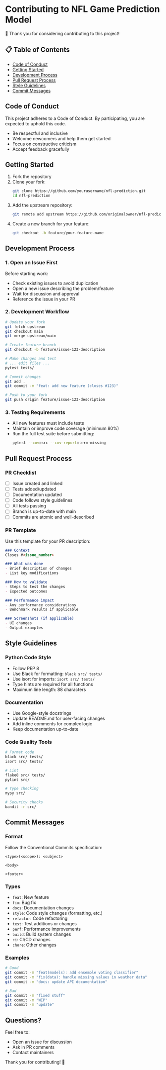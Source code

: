 # Contributing to NFL Game Prediction Model

🎉 Thank you for considering contributing to this project!

## 📋 Table of Contents

- [Code of Conduct](#code-of-conduct)
- [Getting Started](#getting-started)
- [Development Process](#development-process)
- [Pull Request Process](#pull-request-process)
- [Style Guidelines](#style-guidelines)
- [Commit Messages](#commit-messages)

## Code of Conduct

This project adheres to a Code of Conduct. By participating, you are expected to uphold this code.

- Be respectful and inclusive
- Welcome newcomers and help them get started
- Focus on constructive criticism
- Accept feedback gracefully

## Getting Started

1. Fork the repository
2. Clone your fork:
   ```bash
   git clone https://github.com/yourusername/nfl-prediction.git
   cd nfl-prediction
   ```
3. Add the upstream repository:
   ```bash
   git remote add upstream https://github.com/originalowner/nfl-prediction.git
   ```
4. Create a new branch for your feature:
   ```bash
   git checkout -b feature/your-feature-name
   ```

## Development Process

### 1. Open an Issue First

Before starting work:
- Check existing issues to avoid duplication
- Open a new issue describing the problem/feature
- Wait for discussion and approval
- Reference the issue in your PR

### 2. Development Workflow

```bash
# Update your fork
git fetch upstream
git checkout main
git merge upstream/main

# Create feature branch
git checkout -b feature/issue-123-description

# Make changes and test
# ... edit files ...
pytest tests/

# Commit changes
git add .
git commit -m "feat: add new feature (closes #123)"

# Push to your fork
git push origin feature/issue-123-description
```

### 3. Testing Requirements

- All new features must include tests
- Maintain or improve code coverage (minimum 80%)
- Run the full test suite before submitting:
  ```bash
  pytest --cov=src --cov-report=term-missing
  ```

## Pull Request Process

### PR Checklist

- [ ] Issue created and linked
- [ ] Tests added/updated
- [ ] Documentation updated
- [ ] Code follows style guidelines
- [ ] All tests passing
- [ ] Branch is up-to-date with main
- [ ] Commits are atomic and well-described

### PR Template

Use this template for your PR description:

```markdown
### Context
Closes #<issue_number>

### What was done
- Brief description of changes
- List key modifications

### How to validate
- Steps to test the changes
- Expected outcomes

### Performance impact
- Any performance considerations
- Benchmark results if applicable

### Screenshots (if applicable)
- UI changes
- Output examples
```

## Style Guidelines

### Python Code Style

- Follow PEP 8
- Use Black for formatting: `black src/ tests/`
- Use isort for imports: `isort src/ tests/`
- Type hints are required for all functions
- Maximum line length: 88 characters

### Documentation

- Use Google-style docstrings
- Update README.md for user-facing changes
- Add inline comments for complex logic
- Keep documentation up-to-date

### Code Quality Tools

```bash
# Format code
black src/ tests/
isort src/ tests/

# Lint
flake8 src/ tests/
pylint src/

# Type checking
mypy src/

# Security checks
bandit -r src/
```

## Commit Messages

### Format

Follow the Conventional Commits specification:

```
<type>(<scope>): <subject>

<body>

<footer>
```

### Types

- `feat`: New feature
- `fix`: Bug fix
- `docs`: Documentation changes
- `style`: Code style changes (formatting, etc.)
- `refactor`: Code refactoring
- `test`: Test additions or changes
- `perf`: Performance improvements
- `build`: Build system changes
- `ci`: CI/CD changes
- `chore`: Other changes

### Examples

```bash
# Good
git commit -m "feat(models): add ensemble voting classifier"
git commit -m "fix(data): handle missing values in weather data"
git commit -m "docs: update API documentation"

# Bad
git commit -m "fixed stuff"
git commit -m "WIP"
git commit -m "update"
```

## Questions?

Feel free to:
- Open an issue for discussion
- Ask in PR comments
- Contact maintainers

Thank you for contributing! 🚀
